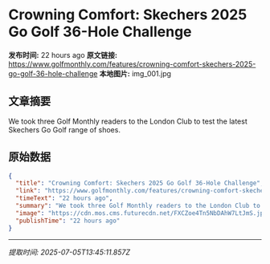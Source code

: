 # Crowning Comfort: Skechers 2025 Go Golf 36-Hole Challenge

**发布时间:** 22 hours ago
**原文链接:** https://www.golfmonthly.com/features/crowning-comfort-skechers-2025-go-golf-36-hole-challenge
**本地图片:** img_001.jpg

## 文章摘要

We took three Golf Monthly readers to the London Club to test the latest Skechers Go Golf range of shoes.

## 原始数据

```json
{
  "title": "Crowning Comfort: Skechers 2025 Go Golf 36-Hole Challenge",
  "link": "https://www.golfmonthly.com/features/crowning-comfort-skechers-2025-go-golf-36-hole-challenge",
  "timeText": "22 hours ago",
  "summary": "We took three Golf Monthly readers to the London Club to test the latest Skechers Go Golf range of shoes.",
  "image": "https://cdn.mos.cms.futurecdn.net/FXCZoe4Tn5NbDAhW7LtJmS.jpg",
  "publishTime": "22 hours ago"
}
```

---
*提取时间: 2025-07-05T13:45:11.857Z*
